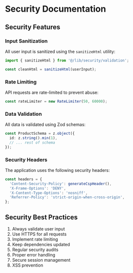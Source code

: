 # Security Documentation

## Security Features

### Input Sanitization

All user input is sanitized using the `sanitizeHtml` utility:

```ts
import { sanitizeHtml } from '@/lib/security/validation';

const cleanHtml = sanitizeHtml(userInput);
```

### Rate Limiting

API requests are rate-limited to prevent abuse:

```ts
const rateLimiter = new RateLimiter(50, 60000);
```

### Data Validation

All data is validated using Zod schemas:

```ts
const ProductSchema = z.object({
  id: z.string().min(1),
  // ... rest of schema
});
```

### Security Headers

The application uses the following security headers:

```ts
const headers = {
  'Content-Security-Policy': generateCspHeader(),
  'X-Frame-Options': 'DENY',
  'X-Content-Type-Options': 'nosniff',
  'Referrer-Policy': 'strict-origin-when-cross-origin',
};
```

## Security Best Practices

1. Always validate user input
2. Use HTTPS for all requests
3. Implement rate limiting
4. Keep dependencies updated
5. Regular security audits
6. Proper error handling
7. Secure session management
8. XSS prevention